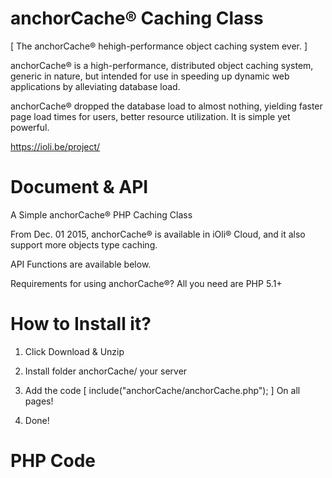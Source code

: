 # anchorCache® Caching Class

[ The anchorCache® hehigh-performance object caching system ever. ]

anchorCache® is a high-performance, distributed object caching system, generic in nature, but intended for use in speeding up dynamic web applications by alleviating database load.

anchorCache® dropped the database load to almost nothing, yielding faster page load times for users, better resource utilization. It is simple yet powerful.

https://ioli.be/project/

# Document & API
A Simple anchorCache® PHP Caching Class

From Dec. 01 2015, anchorCache® is available in iOli® Cloud, and it also support more objects type caching.

API Functions are available below.

Requirements for using anchorCache®?
All you need are PHP 5.1+


# How to Install it?

1. Click Download & Unzip

2. Install folder anchorCache/ your server

3. Add the code [ include("anchorCache/anchorCache.php"); ] On all pages!

4. Done!

# PHP Code

<!-- start > iOli® Cloud / Moscow, Russia https://ioli.be <! Close -->

<?php

  /* Assign your dynamically generated page to $page */
  $page = "anchorCache.php";
  
  /*Extension to give cached files (usually cache, htm, txt) */
  $cacheext = 'html';
  
  /* Define path and name of cached file */
  $cachefile = 'anchorCache/' . md5('$page');
 
  /* How long to keep cache file? */
  $cachetime = 1800;
  
  
  /* Ignore List */
  $ignore_list = array(
  '/info.php',
  '/project/'
  );
  
  /* Script */
  /* Requested page */
  $page = 'http://' . $_SERVER['HTTP_HOST'] . $_SERVER['REQUEST_URI'];
  
  /* Cache file to either load or create */
  $cachefile = $cachedir . md5($page) . 'anchorCache/' . $cacheext;
  $cachefile_created = ((@file_exists($cachefile)) and ($ignore_page === false)) ? @filemtime($cachefile) : 0;
  @clearstatcache();
 
  /* Is cache file still fresh? If so, serve it */
 
  if (file_exists($cachefile) && time() - $cachetime < filemtime($cachefile)) {
  include($cachefile);
  exit;
  }
 
  /* if no file or too old, render and capture HTML page */
  ob_start();
  

<?php
   
 /* Save the cached content to a file */   
 $fp = fopen($cachefile, 'w');    
 fwrite($fp, ob_get_contents());    
 fclose($fp);
 
 /* Send browser output */   
 ob_end_flush();
